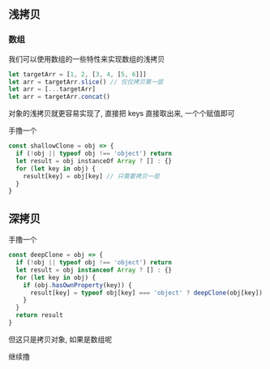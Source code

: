 ## 浅拷贝

### 数组

我们可以使用数组的一些特性来实现数组的浅拷贝

```js
let targetArr = [1, 2, [3, 4, [5, 6]]]
let arr = targetArr.slice() // 仅仅拷贝第一层
let arr = [...targetArr]
let arr = targetArr.concat()
```

对象的浅拷贝就更容易实现了, 直接把 keys 直接取出来, 一个个赋值即可

手撸一个

```js
const shallowClone = obj => {
  if (!obj || typeof obj !== 'object') return
  let result = obj instanceOf Array ? [] : {}
  for (let key in obj) {
    result[key] = obj[key] // 只需要拷贝一层
  }
}
```



## 深拷贝

手撸一个

```js
const deepClone = obj => {
  if (!obj || typeof obj !== 'object') return
  let result = obj instanceof Array ? [] : {}
  for (let key in obj) {
    if (obj.hasOwnProperty(key)) {
      result[key] = typeof obj[key] === 'object' ? deepClone(obj[key]) : obj[key]
    }
  }
  return result
}
```

但这只是拷贝对象, 如果是数组呢

继续撸

```

```

